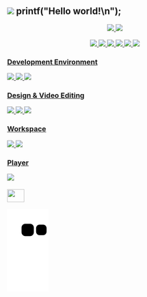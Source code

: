 ## <img src="https://github.com/TheDudeThatCode/TheDudeThatCode/blob/master/Assets/Developer.gif" width="50px"> printf("Hello world!\n"); 

<!--
<div align="center">
  <img src="https://raw.githubusercontent.com/udanielnogueira/udanielnogueira/main/coding.gif"/>
</div>

<br>
-->

<div align="center">
  <a href="https://github.com/udanielnogueira">
  <img height="170em" src="https://github-readme-stats.vercel.app/api?username=udanielnogueira&show_icons=true&theme=algolia&include_all_commits=false&count_private=true"/>
  <img height="170em" src="https://github-readme-stats.vercel.app/api/top-langs/?username=udanielnogueira&layout=compact&langs_count=7&theme=algolia"/>
</div>

<br>

<div align="center">
  <img src="https://img.shields.io/badge/Python-3776AB?style=for-the-badge&logo=python&logoColor=white" /> 
  <img src="https://img.shields.io/badge/HTML5-E34F26?style=for-the-badge&logo=html5&logoColor=white" /> 
  <img src="https://img.shields.io/badge/CSS3-1572B6?style=for-the-badge&logo=css3&logoColor=white" /> 
  <img src="https://img.shields.io/badge/JavaScript-323330?style=for-the-badge&logo=javascript&logoColor=F7DF1E" />
  <img src="https://img.shields.io/badge/C-00599C?style=for-the-badge&logo=c&logoColor=white" />
  <img src="https://img.shields.io/badge/Java-ED8B00?style=for-the-badge&logo=java&logoColor=white" /> 
</div>

<!--
# About me
  <a href="linkedin.com/udanielnogueira"><img src="https://img.shields.io/badge/LinkedIn-0077B5?style=for-the-badge&logo=linkedin&logoColor=white"></a>
-->

### Development Environment
  <img src="https://img.shields.io/badge/Visual_Studio_Code-0078D4?style=for-the-badge&logo=visual%20studio%20code&logoColor=white" />
  <img src="https://img.shields.io/badge/Eclipse-2C2255?style=for-the-badge&logo=eclipse&logoColor=white" />
  <img src="https://img.shields.io/badge/sublime_text-%23575757.svg?&style=for-the-badge&logo=sublime-text&logoColor=important" />

### Design & Video Editing
  <img src="https://img.shields.io/badge/Adobe%20Illustrator-FF9A00?style=for-the-badge&logo=adobe%20illustrator&logoColor=white" /> 
  <img src="https://img.shields.io/badge/Adobe-Photoshop-31A8FF?style=for-the-badge&logo=Adobe-Photoshop&labelColor=0a446b&logoWidth=15" />
  <img src="https://img.shields.io/badge/Adobe-Premiere%20Pro-9999FF?style=for-the-badge&logo=Adobe-Premiere%20Pro&labelColor=2f2f5b&logoWidth=15" /> 
  
### Workspace
  <img src="https://img.shields.io/badge/dell-laptop-007DB8?style=for-the-badge&logo=dell&logoColor=white" />
  <img src="https://img.shields.io/badge/Windows-0078D6?style=for-the-badge&logo=windows&logoColor=white" />
  
### Player
  <img src="https://img.shields.io/badge/Riot_Games-D32936?style=for-the-badge&logo=riot-games&logoColor=white" /> 

<div style="display: inline_block"><br>
  <img align="center alt="html5" height="30" width="40" src="https://cdn.jsdelivr.net/gh/devicons/devicon/icons/html5/html5-original.svg" />
</div>

![Snake animation](https://github.com/udanielnogueira/udanielnogueira/blob/output/github-contribution-grid-snake.svg)

<!--
**udanielnogueira/udanielnogueira** is a ✨ _special_ ✨ repository because its `README.md` (this file) appears on your GitHub profile.

Here are some ideas to get you started:

- 🔭 I’m currently working on Education
- 🌱 I’m currently learning Web Development
- 
- 👯 I’m looking to collaborate on ...
- 🤔 I’m looking for help with ...
- 💬 Ask me about ...
- 📫 How to reach me: ...
- 😄 Pronouns: ...
- ⚡ Fun fact: ...
-->

